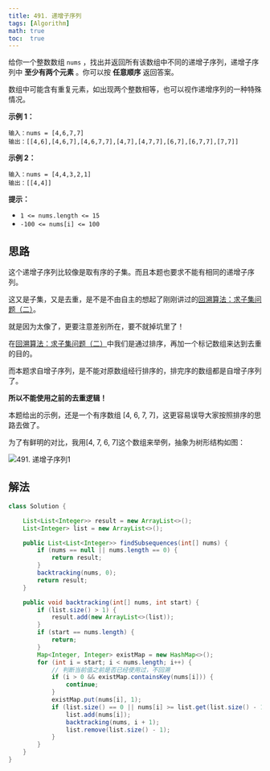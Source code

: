 ```yaml
---
title: 491. 递增子序列
tags: [Algorithm]
math: true
toc:  true
---
```


给你一个整数数组 `nums` ，找出并返回所有该数组中不同的递增子序列，递增子序列中 **至少有两个元素** 。你可以按 **任意顺序** 返回答案。

数组中可能含有重复元素，如出现两个整数相等，也可以视作递增序列的一种特殊情况。

**示例 1：**

```
输入：nums = [4,6,7,7]
输出：[[4,6],[4,6,7],[4,6,7,7],[4,7],[4,7,7],[6,7],[6,7,7],[7,7]]
```

**示例 2：**

```
输入：nums = [4,4,3,2,1]
输出：[[4,4]]
```

**提示：**

- `1 <= nums.length <= 15`
- `-100 <= nums[i] <= 100`

## 思路

这个递增子序列比较像是取有序的子集。而且本题也要求不能有相同的递增子序列。

这又是子集，又是去重，是不是不由自主的想起了刚刚讲过的[回溯算法：求子集问题（二）](https://mp.weixin.qq.com/s/WJ4JNDRJgsW3eUN72Hh3uQ)。

就是因为太像了，更要注意差别所在，要不就掉坑里了！

在[回溯算法：求子集问题（二）](https://mp.weixin.qq.com/s/WJ4JNDRJgsW3eUN72Hh3uQ)中我们是通过排序，再加一个标记数组来达到去重的目的。

而本题求自增子序列，是不能对原数组经行排序的，排完序的数组都是自增子序列了。

**所以不能使用之前的去重逻辑！**

本题给出的示例，还是一个有序数组 [4, 6, 7, 7]，这更容易误导大家按照排序的思路去做了。

为了有鲜明的对比，我用[4, 7, 6, 7]这个数组来举例，抽象为树形结构如图：

![491. 递增子序列1](https://raw.githubusercontent.com/Traserve/traserve.github.io/main/_posts/algorithm/images/491-1.png)

## 解法

```java
class Solution {

    List<List<Integer>> result = new ArrayList<>();
    List<Integer> list = new ArrayList<>();

    public List<List<Integer>> findSubsequences(int[] nums) {
        if (nums == null || nums.length == 0) {
            return result;
        }
        backtracking(nums, 0);
        return result;
    }

    public void backtracking(int[] nums, int start) {
        if (list.size() > 1) {
            result.add(new ArrayList<>(list));
        }
        if (start == nums.length) {
            return;
        }
        Map<Integer, Integer> existMap = new HashMap<>();
        for (int i = start; i < nums.length; i++) {
            // 判断当前值之前是否已经使用过，不回溯
            if (i > 0 && existMap.containsKey(nums[i])) {
                continue;
            }
            existMap.put(nums[i], 1);
            if (list.size() == 0 || nums[i] >= list.get(list.size() - 1)) {
                list.add(nums[i]);
                backtracking(nums, i + 1);
                list.remove(list.size() - 1);
            }
        }
    }
}
```

